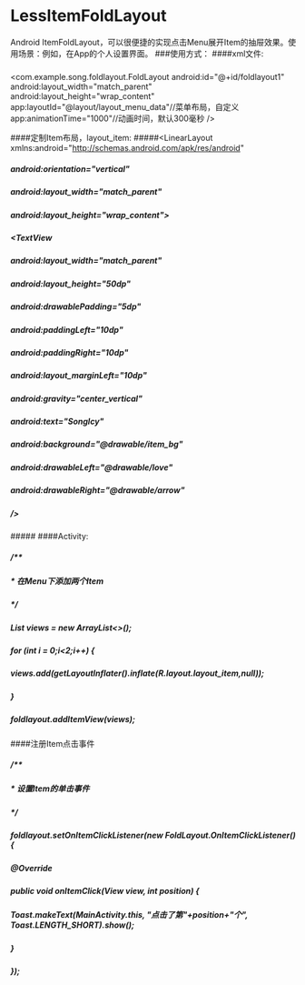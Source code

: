 
# LessItemFoldLayout
Android ItemFoldLayout，可以很便捷的实现点击Menu展开Item的抽屉效果。使用场景：例如，在App的个人设置界面。
###使用方式：
####xml文件:
#####
<com.example.song.foldlayout.FoldLayout
     android:id="@+id/foldlayout1"
     android:layout_width="match_parent"
     android:layout_height="wrap_content"
     app:layoutId="@layout/layout_menu_data"//菜单布局，自定义
     app:animationTime="1000"//动画时间，默认300毫秒
     />

####定制Item布局，layout_item:
#####<LinearLayout xmlns:android="http://schemas.android.com/apk/res/android"
#####    android:orientation="vertical"
#####    android:layout_width="match_parent"
#####    android:layout_height="wrap_content">
#####    <TextView
#####        android:layout_width="match_parent"
#####        android:layout_height="50dp"
#####        android:drawablePadding="5dp"
#####        android:paddingLeft="10dp"
#####        android:paddingRight="10dp"
#####        android:layout_marginLeft="10dp"
#####       android:gravity="center_vertical"
#####        android:text="Songlcy"
#####       android:background="@drawable/item_bg"
#####       android:drawableLeft="@drawable/love"
#####       android:drawableRight="@drawable/arrow"
#####        />
#####</LinearLayout>
####Activity:
#####        /**
#####         * 在Menu下添加两个Item
#####         */
#####        List<View> views = new ArrayList<>();
#####        for (int i = 0;i<2;i++) {
#####            views.add(getLayoutInflater().inflate(R.layout.layout_item,null));
#####        }
#####        foldlayout.addItemView(views);

####注册Item点击事件
#####        /**
#####         * 设置Item的单击事件
#####         */
#####        foldlayout.setOnItemClickListener(new FoldLayout.OnItemClickListener() {
#####            @Override
#####            public void onItemClick(View view, int position) {
#####                Toast.makeText(MainActivity.this, "点击了第"+position+"个", Toast.LENGTH_SHORT).show();
#####            }
#####        });
